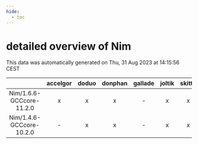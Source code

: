 ```yaml
---
hide:
  - toc
---
```


detailed overview of Nim
========================


This data was automatically generated on Thu, 31 Aug 2023 at 14:15:56 CEST  

| |accelgor|doduo|donphan|gallade|joltik|skitty|swalot|victini|
| :---: | :---: | :---: | :---: | :---: | :---: | :---: | :---: | :---: |
|Nim/1.6.6-GCCcore-11.2.0|x|x|x|-|x|x|x|x|
|Nim/1.4.6-GCCcore-10.2.0|-|x|x|-|x|x|x|x|
